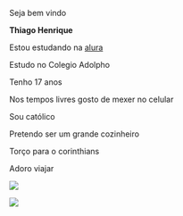 Seja bem vindo 

**Thiago Henrique**

Estou estudando na [alura](https://cursos.alura.com.br/dashboard)

Estudo no Colegio Adolpho

Tenho 17 anos

Nos tempos livres gosto de mexer no celular 

Sou católico

Pretendo ser um grande cozinheiro 

Torço para o corinthians

Adoro viajar 

![](https://media1.tenor.com/m/-ImT1VnYhG4AAAAC/scooby-doo-tongue-out.gif)

![](https://media1.tenor.com/m/fVysseIpzVcAAAAC/scooby-doo-scooby.gif)


